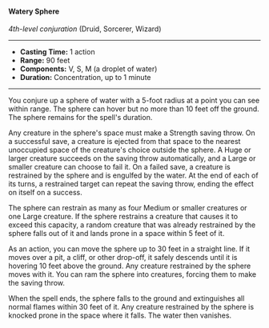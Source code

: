 #### Watery Sphere
*4th-level conjuration* (Druid, Sorcerer, Wizard)
___
- **Casting Time:** 1 action
- **Range:** 90 feet
- **Components:** V, S, M (a droplet of water)
- **Duration:** Concentration, up to 1 minute
---
You conjure up a sphere of water with a 5-foot radius at a point you can see within range. The sphere can hover but no more than 10 feet off the ground. The sphere remains for the spell's duration.

Any creature in the sphere's space must make a Strength saving throw. On a successful save, a creature is ejected from that space to the nearest unoccupied space of the creature's choice outside the sphere. A Huge or larger creature succeeds on the saving throw automatically, and a Large or smaller creature can choose to fail it. On a failed save, a creature is restrained by the sphere and is engulfed by the water. At the end of each of its turns, a restrained target can repeat the saving throw, ending the effect on itself on a success.

The sphere can restrain as many as four Medium or smaller creatures or one Large creature. If the sphere restrains a creature that causes it to exceed this capacity, a random creature that was already restrained by the sphere falls out of it and lands prone in a space within 5 feet of it.

As an action, you can move the sphere up to 30 feet in a straight line. If it moves over a pit, a cliff, or other drop-off, it safely descends until it is hovering 10 feet above the ground. Any creature restrained by the sphere moves with it. You can ram the sphere into creatures, forcing them to make the saving throw.

When the spell ends, the sphere falls to the ground and extinguishes all normal flames within 30 feet of it. Any creature restrained by the sphere is knocked prone in the space where it falls. The water then vanishes.